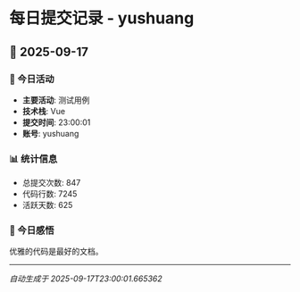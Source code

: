 # 每日提交记录 - yushuang

## 📅 2025-09-17

### 🎯 今日活动
- **主要活动**: 测试用例
- **技术栈**: Vue
- **提交时间**: 23:00:01
- **账号**: yushuang

### 📊 统计信息
- 总提交次数: 847
- 代码行数: 7245
- 活跃天数: 625

### 💭 今日感悟
优雅的代码是最好的文档。

---
*自动生成于 2025-09-17T23:00:01.665362*
